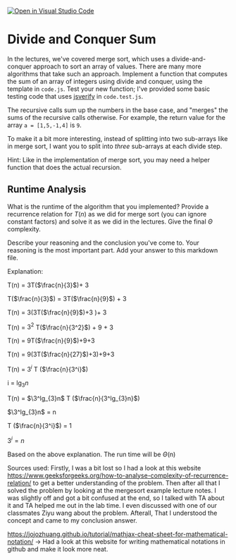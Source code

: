 [![Open in Visual Studio Code](https://classroom.github.com/assets/open-in-vscode-718a45dd9cf7e7f842a935f5ebbe5719a5e09af4491e668f4dbf3b35d5cca122.svg)](https://classroom.github.com/online_ide?assignment_repo_id=11820298&assignment_repo_type=AssignmentRepo)
# Divide and Conquer Sum

In the lectures, we've covered merge sort, which uses a divide-and-conquer
approach to sort an array of values. There are many more algorithms that take
such an approach. Implement a function that computes the sum of an array of
integers using divide and conquer, using the template in `code.js`. Test your
new function; I've provided some basic testing code that uses
[jsverify](https://jsverify.github.io/) in `code.test.js`.

The recursive calls sum up the numbers in the base case, and "merges" the sums
of the recursive calls otherwise. For example, the return value for the array `a
= [1,5,-1,4]` is `9`.

To make it a bit more interesting, instead of splitting into two sub-arrays like
in merge sort, I want you to split into *three* sub-arrays at each divide step.

Hint: Like in the implementation of merge sort, you may need a helper function
that does the actual recursion.

## Runtime Analysis

What is the runtime of the algorithm that you implemented? Provide a recurrence
relation for $T(n)$ as we did for merge sort (you can ignore constant factors)
and solve it as we did in the lectures. Give the final $\Theta$ complexity.

Describe your reasoning and the conclusion you've come to. Your reasoning is the
most important part. Add your answer to this markdown file.

Explanation: 

T(n) = 3T($\frac{n}{3}$)+ 3

T($\frac{n}{3}$) = 3T($\frac{n}{9}$) + 3

T(n) = 3(3T($\frac{n}{9}$)+3 )+ 3 

T(n) = $3^2$ T($\frac{n}{3^2}$) + 9 + 3

T(n) = 9T($\frac{n}{9}$)+9+3 

T(n) = 9(3T($\frac{n}{27}$)+3)+9+3

T(n) = $3^i$ T ($\frac{n}{3^i}$) 

i = $\lg_{3}n$

T(n) = $\3^lg_{3}n$ T ($\frac{n}{3^lg_{3}n}$)     

$\3^lg_{3}n$ = n 

T ($\frac{n}{3^i}$) = 1 

$` 3^i=n `$ 

Based on the above explanation. The run time will be $\Theta$(n)

Sources used: 
Firstly, I was a bit lost so I had a look at this website https://www.geeksforgeeks.org/how-to-analyse-complexity-of-recurrence-relation/ to get a better understanding of the problem. Then after all that I solved the problem by looking at the mergesort example lecture notes. I was slightly off and got a bit confused at the end, so I talked with TA about it and TA helped me out in the lab time. I even discussed with one of our classmates Ziyu wang about the problem. Afterall, That I understood the concept and came to my conclusion answer. 

https://jojozhuang.github.io/tutorial/mathjax-cheat-sheet-for-mathematical-notation/   -> Had a look at this website for writing mathematical notations in github and make it look more neat.
